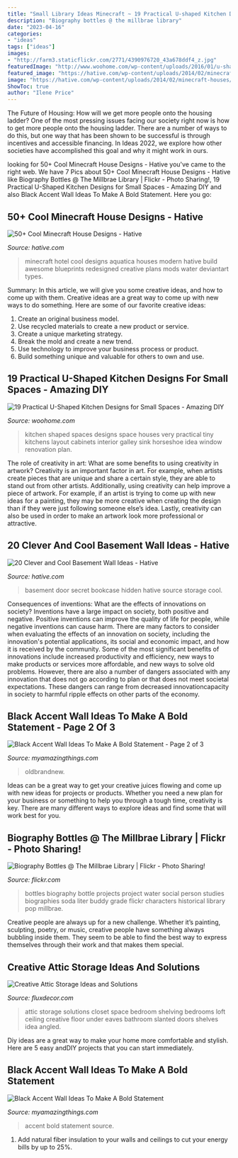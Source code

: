 ```yaml
---
title: "Small Library Ideas Minecraft ~ 19 Practical U-shaped Kitchen Designs For Small Spaces"
description: "Biography bottles @ the millbrae library"
date: "2023-04-16"
categories:
- "ideas"
tags: ["ideas"]
images:
- "http://farm3.staticflickr.com/2771/4390976720_43a678ddf4_z.jpg"
featuredImage: "http://www.woohome.com/wp-content/uploads/2016/01/u-shaped-kitchen-5.jpg"
featured_image: "https://hative.com/wp-content/uploads/2014/02/minecraft-houses/minecraft-aquatica-hotel-43.jpg"
image: "https://hative.com/wp-content/uploads/2014/02/minecraft-houses/minecraft-aquatica-hotel-43.jpg"
ShowToc: true
author: "Ilene Price"
---
```



The Future of Housing: How will we get more people onto the housing ladder?
One of the most pressing issues facing our society right now is how to get more people onto the housing ladder. There are a number of ways to do this, but one way that has been shown to be successful is through incentives and accessible financing. In Ideas 2022, we explore how other societies have accomplished this goal and why it might work in ours.

	

		
looking for 50+ Cool Minecraft House Designs - Hative you've came to the right web. We have 7 Pics about 50+ Cool Minecraft House Designs - Hative like Biography Bottles @ The Millbrae Library | Flickr - Photo Sharing!, 19 Practical U-Shaped Kitchen Designs for Small Spaces - Amazing DIY and also Black Accent Wall Ideas To Make A Bold Statement. Here you go:
		
    
## 50+ Cool Minecraft House Designs - Hative

<img loading=lazy src="https://hative.com/wp-content/uploads/2014/02/minecraft-houses/minecraft-aquatica-hotel-43.jpg" onerror="this.onerror=null;this.src='https://tse1.mm.bing.net/th?id=OIP.MfY2se3GDoY0RYCeSse6PwHaEL&amp;pid=15.1';" alt="50+ Cool Minecraft House Designs - Hative">

_Source: hative.com_

>minecraft hotel cool designs aquatica houses modern hative build awesome blueprints redesigned creative plans mods water deviantart types. 

	

Summary: In this article, we will give you some creative ideas, and how to come up with them.
Creative ideas are a great way to come up with new ways to do something. Here are some of our favorite creative ideas:
1. Create an original business model.
2. Use recycled materials to create a new product or service.
3. Create a unique marketing strategy.
4. Break the mold and create a new trend. 
5. Use technology to improve your business process or product. 
6. Build something unique and valuable for others to own and use.

    
## 19 Practical U-Shaped Kitchen Designs For Small Spaces - Amazing DIY

<img loading=lazy src="http://www.woohome.com/wp-content/uploads/2016/01/u-shaped-kitchen-5.jpg" onerror="this.onerror=null;this.src='https://tse2.mm.bing.net/th?id=OIP.XJw8zpCT4ZXnWZ_UN7VMLQHaHa&amp;pid=15.1';" alt="19 Practical U-Shaped Kitchen Designs for Small Spaces - Amazing DIY">

_Source: woohome.com_

>kitchen shaped spaces designs space houses very practical tiny kitchens layout cabinets interior galley sink horseshoe idea window renovation plan. 

	

The role of creativity in art: What are some benefits to using creativity in artwork?
Creativity is an important factor in art. For example, when artists create pieces that are unique and share a certain style, they are able to stand out from other artists. Additionally, using creativity can help improve a piece of artwork. For example, if an artist is trying to come up with new ideas for a painting, they may be more creative when creating the design than if they were just following someone else’s idea. Lastly, creativity can also be used in order to make an artwork look more professional or attractive.

    
## 20 Clever And Cool Basement Wall Ideas - Hative

<img loading=lazy src="https://hative.com/wp-content/uploads/2014/05/basement-wall-ideas/2-secret-bookcase-door.jpg" onerror="this.onerror=null;this.src='https://tse1.mm.bing.net/th?id=OIP.m3PQnOQWs2APjJCyO4gy5wHaJ4&amp;pid=15.1';" alt="20 Clever and Cool Basement Wall Ideas - Hative">

_Source: hative.com_

>basement door secret bookcase hidden hative source storage cool. 

	

Consequences of inventions: What are the effects of innovations on society?
Inventions have a large impact on society, both positive and negative. Positive inventions can improve the quality of life for people, while negative inventions can cause harm. There are many factors to consider when evaluating the effects of an innovation on society, including the innovation's potential applications, its social and economic impact, and how it is received by the community. Some of the most significant benefits of innovations include increased productivity and efficiency, new ways to make products or services more affordable, and new ways to solve old problems. However, there are also a number of dangers associated with any innovation that does not go according to plan or that does not meet societal expectations. These dangers can range from decreased innovationcapacity in society to harmful ripple effects on other parts of the economy.

    
## Black Accent Wall Ideas To Make A Bold Statement - Page 2 Of 3

<img loading=lazy src="https://myamazingthings.com/wp-content/uploads/2018/02/black-accent-wall-6-.jpg" onerror="this.onerror=null;this.src='https://tse1.mm.bing.net/th?id=OIP.wWoTym66D05SLPN2nnoofAHaJ4&amp;pid=15.1';" alt="Black Accent Wall Ideas To Make A Bold Statement - Page 2 of 3">

_Source: myamazingthings.com_

>oldbrandnew. 

	

Ideas can be a great way to get your creative juices flowing and come up with new ideas for projects or products. Whether you need a new plan for your business or something to help you through a tough time, creativity is key. There are many different ways to explore ideas and find some that will work best for you.

    
## Biography Bottles @ The Millbrae Library | Flickr - Photo Sharing!

<img loading=lazy src="http://farm3.staticflickr.com/2771/4390976720_43a678ddf4_z.jpg" onerror="this.onerror=null;this.src='https://tse2.mm.bing.net/th?id=OIP.exbL-ENNxfvRwC39n0InCQHaJ4&amp;pid=15.1';" alt="Biography Bottles @ The Millbrae Library | Flickr - Photo Sharing!">

_Source: flickr.com_

>bottles biography bottle projects project water social person studies biographies soda liter buddy grade flickr characters historical library pop millbrae. 

	

Creative people are always up for a new challenge. Whether it’s painting, sculpting, poetry, or music, creative people have something always bubbling inside them. They seem to be able to find the best way to express themselves through their work and that makes them special.

    
## Creative Attic Storage Ideas And Solutions

<img loading=lazy src="http://fluxdecor.com/wp-content/uploads/2015/09/1-attic-storage-ideas-solutions.jpg" onerror="this.onerror=null;this.src='https://tse4.mm.bing.net/th?id=OIP.3UIQnDoSt_18JUFgH5YNggHaJ4&amp;pid=15.1';" alt="Creative Attic Storage Ideas and Solutions">

_Source: fluxdecor.com_

>attic storage solutions closet space bedroom shelving bedrooms loft ceiling creative floor under eaves bathroom slanted doors shelves idea angled. 

	

Diy ideas are a great way to make your home more comfortable and stylish. Here are 5 easy andDIY projects that you can start immediately.

    
## Black Accent Wall Ideas To Make A Bold Statement

<img loading=lazy src="https://myamazingthings.com/wp-content/uploads/2018/02/black-accent-wall-3.jpg" onerror="this.onerror=null;this.src='https://tse1.mm.bing.net/th?id=OIP.e0FLprZHkTWKFTAAMMzjTwHaLH&amp;pid=15.1';" alt="Black Accent Wall Ideas To Make A Bold Statement">

_Source: myamazingthings.com_

>accent bold statement source. 

	

1. Add natural fiber insulation to your walls and ceilings to cut your energy bills by up to 25%.


